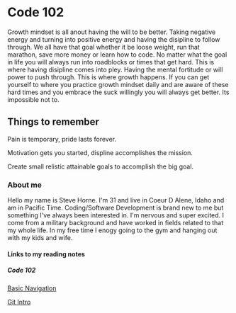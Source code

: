 # Code 102
Growth mindset is all anout having the will to be better. Taking negative energy and turning into positive energy and having the disipline to follow through. We all have that goal whether it be loose weight, run that marathon, save more money or learn how to code. No matter what the goal in life you will always run into roadblocks or times that get hard. This is where having disipline comes into pley. Having the mental fortitude or will power to push through. This is where growth happens. If you can get yourself to where you practice growth mindset daily and are aware of these hard times and you embrace the suck willingly you will always get better. Its impossible not to.
## Things to remember
Pain is temporary, pride lasts forever.

Motivation gets you started, displine accomplishes the mission.

Create small relistic attainable goals to accomplish the big goal.
### About me
Hello my name is Steve Horne. I'm 31 and live in Coeur D Alene, Idaho and am in Pacific Time. Coding/Software Development is brand new to me but something I've always been interested in. I'm nervous and super excited. I come from a military background and have worked in fields related to that my whole life. In my free time I enogy going to the gym and hanging out with my kids and wife.
#### Links to my reading notes 
##### Code 102

[Basic Navigation](day2.md)

[Git Intro](day3.md)

